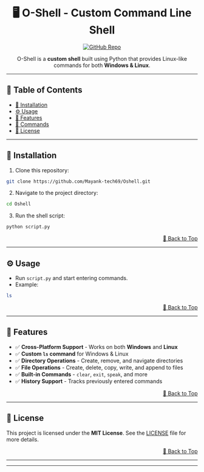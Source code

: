 
<h1 align="center">🖥️ O-Shell - Custom Command Line Shell</h1>

<p align="center">
  <a href="https://github.com/Mayank-tech69/Oshell"><img src="https://img.shields.io/badge/GitHub-Repo-blue?style=flat&logo=github" alt="GitHub Repo"></a>
</p>

<p align="center">
  O-Shell is a <b>custom shell</b> built using Python that provides Linux-like commands for both <b>Windows & Linux</b>.
</p>

<hr>

<h2>📌 Table of Contents</h2>

<ul>
  <li><a href="#installation">🚀 Installation</a></li>
  <li><a href="#usage">⚙️ Usage</a></li>
  <li><a href="#features">📌 Features</a></li>
  <li><a href="Commands.md">📖 Commands</a></li>

  <li><a href="#license">📜 License</a></li>
</ul>

<hr>

<h2 id="installation">🚀 Installation</h2>

<ol>
  <li>Clone this repository:</li>
</ol>

```sh
git clone https://github.com/Mayank-tech69/Oshell.git
```

<ol start="2">
  <li>Navigate to the project directory:</li>
</ol>

```sh
cd Oshell
```

<ol start="3">
  <li>Run the shell script:</li>
</ol>

```sh
python script.py
```

<p align="right"><a href="#top">🔼 Back to Top</a></p>

<hr>

<h2 id="usage">⚙️ Usage</h2>

<ul>
  <li>Run <code>script.py</code> and start entering commands.</li>
  <li>Example:</li>
</ul>

```sh
ls
```

<p align="right"><a href="#top">🔼 Back to Top</a></p>

<hr>

<h2 id="features">📌 Features</h2>

<ul>
  <li>✅ <b>Cross-Platform Support</b> - Works on both <b>Windows</b> and <b>Linux</b></li>
  <li>✅ <b>Custom <code>ls</code> command</b> for Windows & Linux</li>
  <li>✅ <b>Directory Operations</b> - Create, remove, and navigate directories</li>
  <li>✅ <b>File Operations</b> - Create, delete, copy, write, and append to files</li>
  <li>✅ <b>Built-in Commands</b> - <code>clear</code>, <code>exit</code>, <code>speak</code>, and more</li>
  <li>✅ <b>History Support</b> - Tracks previously entered commands</li>
</ul>

<p align="right"><a href="#top">🔼 Back to Top</a></p>

<hr>





<h2 id="license">📜 License</h2>

<p>This project is licensed under the <b>MIT License</b>. See the <a href="LICENSE">LICENSE</a> file for more details.</p>

<p align="right"><a href="#top">🔼 Back to Top</a></p>

---
---



